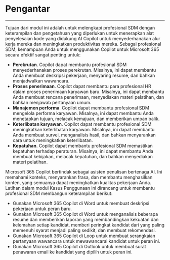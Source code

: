 # Pengantar
---
Tujuan dari modul ini adalah untuk melengkapi profesional SDM dengan keterampilan dan pengetahuan yang diperlukan untuk menerapkan alat penyelesaian kode yang didukung AI Copilot untuk menyederhanakan alur kerja mereka dan meningkatkan produktivitas mereka. Sebagai profesional SDM, kemampuan Anda untuk menggunakan Copilot untuk Microsoft 365 secara efektif sangat penting untuk:

 -  **Perekrutan**. Copilot dapat membantu profesional SDM menyederhanakan proses perekrutan. Misalnya, ini dapat membantu Anda membuat deskripsi pekerjaan, menyaring resume, dan bahkan menjadwalkan wawancara.
 -  **Proses penerimaan**. Copilot dapat membantu para profesional HR dalam proses penerimaan karyawan baru. Misalnya, ini dapat membantu Anda membuat rencana penerimaan, menyediakan materi pelatihan, dan bahkan menjawab pertanyaan umum.
 -  **Manajemen performa**. Copilot dapat membantu profesional SDM mengelola performa karyawan. Misalnya, ini dapat membantu Anda menetapkan tujuan, melacak kemajuan, dan memberikan umpan balik.
 -  **Keterlibatan karyawan**. Copilot dapat membantu profesional SDM meningkatkan keterlibatan karyawan. Misalnya, ini dapat membantu Anda membuat survei, menganalisis hasil, dan bahkan menyarankan cara untuk meningkatkan keterlibatan.
 -  **Kepatuhan**. Copilot dapat membantu profesional SDM memastikan kepatuhan terhadap peraturan. Misalnya, ini dapat membantu Anda membuat kebijakan, melacak kepatuhan, dan bahkan menyediakan materi pelatihan.

Microsoft 365 Copilot bertindak sebagai asisten penulisan bertenaga AI. Ini memahami konteks, menyarankan frasa, dan membantu menghasilkan konten, yang semuanya dapat meningkatkan kualitas pekerjaan Anda. Latihan dalam modul Kasus Penggunaan ini dirancang untuk membantu profesional SDM membangun keterampilan berikut:

 -  Gunakan Microsoft 365 Copilot di Word untuk membuat deskripsi pekerjaan untuk peran baru.
 -  Gunakan Microsoft 365 Copilot di Word untuk menganalisis beberapa resume dan memberikan laporan yang membandingkan kekuatan dan kelemahan setiap kandidat, memberi peringkat kandidat dari yang paling memenuhi syarat menjadi paling sedikit, dan membuat rekomendasi.
 -  Gunakan Microsoft 365 Copilot di Loop untuk membuat serangkaian pertanyaan wawancara untuk mewawancarai kandidat untuk peran ini.
 -  Gunakan Microsoft 365 Copilot di Outlook untuk membuat surat penawaran email ke kandidat yang dipilih untuk peran ini.
